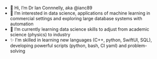 - 👋 Hi, I’m Dr Ian Connnelly, aka @ianc89
- 👀 I’m interested in data science, applications of machine learning in commercial settings and exploring large database systems with automation
- 🌱 I’m currently learning data science skills to adjust from academic science (physics) to industry
- ✨ I'm skilled in learning new languages (C++, python, SwiftUI, SQL), developing powerful scripts (python, bash, CI yaml) and problem-solving 

